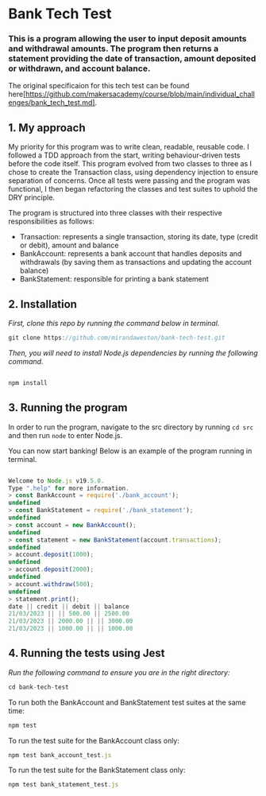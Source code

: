 # Bank Tech Test

### This is a program allowing the user to input deposit amounts and withdrawal amounts. The program then returns a statement providing the date of transaction, amount deposited or withdrawn, and account balance.

The original specificaion for this tech test can be found here[https://github.com/makersacademy/course/blob/main/individual_challenges/bank_tech_test.md].


## 1. My approach

My priority for this program was to write clean, readable, reusable code. I followed a TDD approach from the start, writing behaviour-driven tests before the code itself. This program evolved from two classes to three as I chose to create the Transaction class, using dependency injection to ensure separation of concerns. Once all tests were passing and the program was functional, I then began refactoring the classes and test suites to uphold the DRY principle.

The program is structured into three classes with their respective responsibilities as follows:

- Transaction: represents a single transaction, storing its date, type (credit or debit), amount and balance
- BankAccount: represents a bank account that handles deposits and withdrawals (by saving them as transactions and updating the account balance)
- BankStatement: responsible for printing a bank statement

## 2. Installation

_First, clone this repo by running the command below in terminal._

```javascript
git clone https://github.com/mirandaweston/bank-tech-test.git

```
_Then, you will need to install Node.js dependencies by running the following command._

```javascript

npm install

```

## 3. Running the program

In order to run the program, navigate to the src directory by running `cd src` and then run `node` to enter Node.js.

You can now start banking! Below is an example of the program running in terminal.

```javascript

Welcome to Node.js v19.5.0.
Type ".help" for more information.
> const BankAccount = require('./bank_account');
undefined
> const BankStatement = require('./bank_statement');
undefined
> const account = new BankAccount();
undefined
> const statement = new BankStatement(account.transactions);
undefined
> account.deposit(1000);
undefined
> account.deposit(2000);
undefined
> account.withdraw(500);
undefined
> statement.print();
date || credit || debit || balance
21/03/2023 || || 500.00 || 2500.00
21/03/2023 || 2000.00 || || 3000.00
21/03/2023 || 1000.00 || || 1000.00


```

## 4. Running the tests using Jest

_Run the following command to ensure you are in the right directory:_

```javascript
cd bank-tech-test

```
To run both the BankAccount and BankStatement test suites at the same time:

```javascript
npm test
```

To run the test suite for the BankAccount class only:

```javascript
npm test bank_account_test.js
```
To run the test suite for the BankStatement class only:

```javascript
npm test bank_statement_test.js
```
